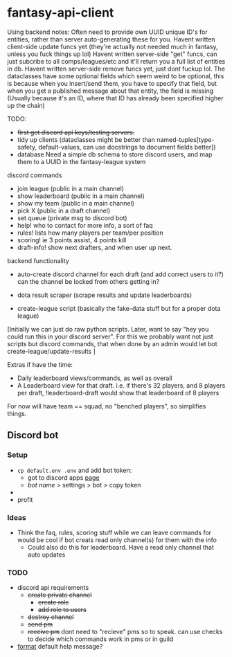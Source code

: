 # fantasy-api-client

Using backend notes:
Often need to provide own UUID unique ID's for entities, rather than server auto-generating these for you.
Havent written client-side update funcs yet (they're actually not needed much in fantasy, 
unless you fuck things up lol)
Havent written server-side "get" funcs, can just subcribe to all comps/leagues/etc and it'll return you
a full list of entities in db.
Havent written server-side remove funcs yet, just dont fuckup lol.
The dataclasses have some optional fields which seem weird to be optional,
this is because when you insert/send them, you have to specify that field, 
but when you get a published message about that entity, the field is missing
(Usually because it's an ID, where that ID has already been specified higher up the chain)

TODO:
- ~~first get discord api keys/testing servers.~~
- tidy up clients (dataclasses might be better than named-tuples[type-safety, default-values, can use docstrings to document fields better])
- database
Need a simple db schema to store discord users, and map them to a UUID in the fantasy-league system

discord commands
- join league (public in a main channel)
- show leaderboard (public in a main channel)
- show my team (public in a main channel)
- pick X (public in a draft channel)
- set queue (private msg to discord bot)
- help! who to contact for more info, a sort of faq
- rules! lists how many players per team/per position
- scoring! ie 3 points assist, 4 points kill
- draft-info! show next drafters, and when user up next.


backend functionality
- auto-create discord channel for each draft (and add correct users to it?)
can the channel be locked from others getting in?

- dota result scraper (scrape results and update leaderboards)
- create-league script (basically the fake-data stuff but for a proper dota league)

[Initially we can just do raw python scripts. Later, want to say "hey you could run this in your discord server".
For this we probably want not just scripts but discord commands, that when done by an admin would let bot create-league/update-results
]

Extras if have the time:
- Daily leaderboard views/commands, as well as overall
- A Leaderboard view for that draft. i.e. if there's 32 players, and 8 players per draft,
!leaderboard-draft would show that leaderboard of 8 players

For now will have team == squad, no "benched players", so simplifies things.

## Discord bot

### Setup

- `cp default.env .env` and add bot token:
  - got to discord apps [page](https://discord.com/developers/applications)
  - *bot name* > settings > bot > copy token
- 
- profit

### Ideas

- Think the faq, rules, scoring stuff while we can leave commands for would be 
cool if bot creats read only channel(s) for them with the info
  - Could also do this for leaderboard. Have a read only channel that auto updates

### TODO

- discord api requirements
  - ~~create private channel~~
    - ~~create role~~
    - ~~add role to users~~
  - ~~destroy channel~~
  - ~~send pm~~
  - ~~receive pm~~ dont need to "recieve" pms so to speak. can use checks
  to decide which commands work in pms or in guild
- [format](https://stackoverflow.com/questions/45951224/how-to-remove-default-help-command-or-change-the-format-of-it-in-discord-py) default help message? 